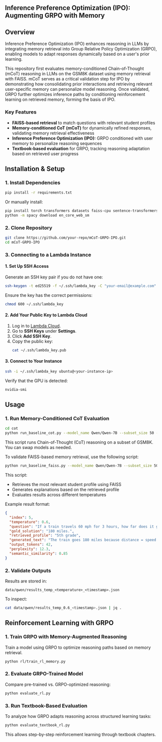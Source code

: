 ## Inference Preference Optimization (IPO): Augmenting GRPO with Memory

## Overview
Inference Preference Optimization (IPO) enhances reasoning in LLMs by integrating memory retrieval into Group Relative Policy Optimization (GRPO), enabling models to adapt responses dynamically based on a user's prior learning.

This repository first evaluates memory-conditioned Chain-of-Thought (mCoT) reasoning in LLMs on the GSM8K dataset using memory retrieval with FAISS. mCoT serves as a critical validation step for IPO by demonstrating how consolidating prior interactions and retrieving relevant user-specific memory can personalize model reasoning. Once validated, GRPO further optimizes inference paths by conditioning reinforcement learning on retrieved memory, forming the basis of IPO.

### Key Features
- **FAISS-based retrieval** to match questions with relevant student profiles
- **Memory-conditioned CoT (mCoT)** for dynamically refined responses, validating memory retrieval effectiveness
- **Inference Preference Optimization (IPO):** GRPO conditioned with user memory to personalize reasoning sequences
- **Textbook-based evaluation** for GRPO, tracking reasoning adaptation based on retrieved user progress

## Installation & Setup

### 1. Install Dependencies
```bash
pip install -r requirements.txt
```
Or manually install:
```bash
pip install torch transformers datasets faiss-cpu sentence-transformers matplotlib seaborn pandas spacy
python -m spacy download en_core_web_sm
```

### 2. Clone Repository
```bash
git clone https://github.com/your-repo/mCoT-GRPO-IPO.git
cd mCoT-GRPO-IPO
```

### 3. Connecting to a Lambda Instance

#### **1. Set Up SSH Access**
Generate an SSH key pair if you do not have one:
```bash
ssh-keygen -t ed25519 -f ~/.ssh/lambda_key -C "your-email@example.com"
```
Ensure the key has the correct permissions:
```bash
chmod 600 ~/.ssh/lambda_key
```

#### **2. Add Your Public Key to Lambda Cloud**
1. Log in to [Lambda Cloud](https://lambdalabs.com/cloud).
2. Go to **SSH Keys** under **Settings**.
3. Click **Add SSH Key**.
4. Copy the public key:
   ```bash
   cat ~/.ssh/lambda_key.pub
   ```

#### **3. Connect to Your Instance**
```bash
ssh -i ~/.ssh/lambda_key ubuntu@<your-instance-ip>
```

Verify that the GPU is detected:
```bash
nvidia-smi
```

## Usage

### 1. Run Memory-Conditioned CoT Evaluation
```bash
cd cot 
python run_baseline_cot.py --model_name Qwen/Qwen-7B --subset_size 50 --max_new_tokens 256 --device cuda
```

This script runs Chain-of-Thought (CoT) reasoning on a subset of GSM8K. You can swap models as needed.


To validate FAISS-based memory retrieval, use the following script:

```bash
python run_baseline_faiss.py --model_name Qwen/Qwen-7B --subset_size 50 --max_new_tokens 256 --device cuda
```

This script:
- Retrieves the most relevant student profile using FAISS
- Generates explanations based on the retrieved profile
- Evaluates results across different temperatures

Example result format:
```json
{
  "index": 5,
  "temperature": 0.6,
  "question": "If a train travels 60 mph for 3 hours, how far does it go?",
  "gold_solution": "180 miles.",
  "retrieved_profile": "5th grade",
  "generated_text": "The train goes 180 miles because distance = speed × time.",
  "output_tokens": 42,
  "perplexity": 12.3,
  "semantic_similarity": 0.85
}
```


### 2. Validate Outputs
Results are stored in:
```
data/qwen/results_temp_<temperature>_<timestamp>.json
```
To inspect:
```bash
cat data/qwen/results_temp_0.6_<timestamp>.json | jq .
```

## Reinforcement Learning with GRPO

### 1. Train GRPO with Memory-Augmented Reasoning
Train a model using GRPO to optimize reasoning paths based on memory retrieval.
```bash
python rl/train_rl_memory.py
```

### 2. Evaluate GRPO-Trained Model
Compare pre-trained vs. GRPO-optimized reasoning:
```bash
python evaluate_rl.py
```

### 3. Run Textbook-Based Evaluation
To analyze how GRPO adapts reasoning across structured learning tasks:
```bash
python evaluate_textbook_rl.py
```
This allows step-by-step reinforcement learning through textbook chapters.





